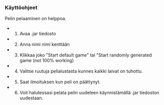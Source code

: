 ### Käyttöohjeet
Pelin pelaaminen on helppoa. 
- 1. Avaa .jar tiedosto
- 2. Anna nimi nimi kenttään
- 3. Klikkaa joko "Start default game" tai "Start randomly generated game (not 100% working)
- 4. Valitse ruutuja pelialustasta kunnes kaikki laivat on tuhottu.
- 5. Saat ilmoituksen kun peli on päättynyt.
- 6. Voit halutessasi pelata pelin uudeleen käynnistämällä .jar tiedoston uudestaan.
